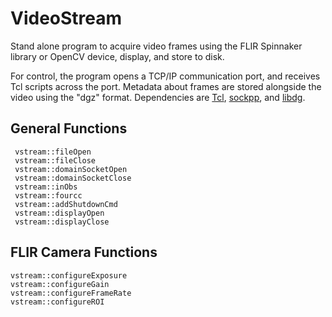 # VideoStream

Stand alone program to acquire video frames using the FLIR Spinnaker library or OpenCV device, display, and store to disk.

For control, the program opens a TCP/IP communication port, and receives Tcl scripts across the port.  Metadata about frames are stored alongside the video using the "dgz" format.  Dependencies are [Tcl](https://tcl.tk), [sockpp](https://github.com/fpagliughi/sockpp), and [libdg](https://github.com/sheinb/libdg).

## General Functions
```
 vstream::fileOpen
 vstream::fileClose
 vstream::domainSocketOpen
 vstream::domainSocketClose
 vstream::inObs
 vstream::fourcc
 vstream::addShutdownCmd
 vstream::displayOpen
 vstream::displayClose
```

## FLIR Camera Functions
```
vstream::configureExposure
vstream::configureGain
vstream::configureFrameRate
vstream::configureROI
```
